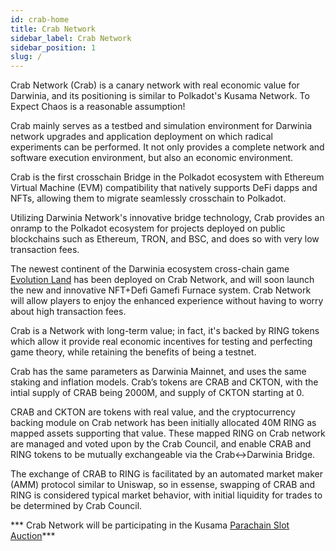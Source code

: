 ```yaml
---
id: crab-home
title: Crab Network
sidebar_label: Crab Network
sidebar_position: 1
slug: /
---
```


Crab Network (Crab) is a canary network with real economic value for Darwinia, and its positioning is similar to Polkadot's Kusama Network. To Expect Chaos is a reasonable assumption!

Crab mainly serves as a testbed and simulation environment for Darwinia network upgrades and application deployment on which radical experiments can be performed. It not only provides a complete network and software execution environment, but also an economic environment.

Crab is the first crosschain Bridge in the Polkadot ecosystem with Ethereum Virtual Machine (EVM) compatibility that natively supports DeFi dapps and NFTs, allowing them to  migrate seamlessly crosschain to Polkadot. 

Utilizing Darwinia Network's innovative bridge technology, Crab provides an onramp to the Polkadot ecosystem for projects deployed on public blockchains such as Ethereum, TRON, and BSC, and does so with very low transaction fees. 

The newest continent of the Darwinia ecosystem cross-chain game [Evolution Land](https://www.evolution.land/) has been deployed on Crab Network, and will soon launch the new and innovative NFT+Defi Gamefi Furnace system. Crab Network will allow players to enjoy the enhanced experience without having to worry about high transaction fees.

Crab is a Network with long-term value; in fact, it's backed by RING tokens which allow it provide real economic incentives for testing and perfecting game theory, while retaining the benefits of being a testnet.

Crab has the same parameters as Darwinia Mainnet, and uses the same staking and inflation models. Crab’s tokens are CRAB and CKTON, with the intial supply of CRAB being 2000M, and supply of CKTON starting at 0.

CRAB and CKTON are tokens with real value, and the cryptocurrency backing module on Crab network has been initially allocated 40M RING as mapped assets supporting that value. These mapped RING on Crab network are managed and voted upon by the Crab Council, and enable CRAB and RING tokens to be mutually exchangeable via the Crab<->Darwinia Bridge.

The exchange of CRAB to RING is facilitated by an automated market maker (AMM) protocol similar to Uniswap, so in essense, swapping of CRAB and RING is considered typical market behavior, with initial liquidity for trades to be determined by Crab Council.

*** Crab Network will be participating in the Kusama [Parachain Slot Auction](https://polkadot.network/launch-parachains/)***
